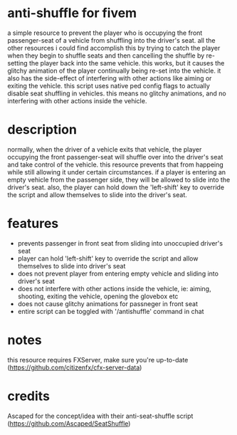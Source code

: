 # anti-shuffle for fivem
a simple resource to prevent the player who is occupying the front passenger-seat of a vehicle from shuffling into the driver's seat.
all the other resources i could find accomplish this by trying to catch the player when they begin to shuffle seats and then cancelling
the shuffle by re-setting the player back into the same vehicle. this works, but it causes the glitchy animation of the player continually
being re-set into the vehicle. it also has the side-effect of interfering with other actions like aiming or exiting the vehicle. this script
uses native ped config flags to actually disable seat shuffling in vehicles. this means no glitchy animations, and no interfering with other
actions inside the vehicle.

# description
normally, when the driver of a vehicle exits that vehicle, the player occupying the front passenger-seat will shuffle over into the driver's
seat and take control of the vehicle. this resource prevents that from happeing while still allowing it under certain circumstances. if a player
is entering an empty vehicle from the passenger side, they will be allowed to slide into the driver's seat. also, the player can hold down the
'left-shift' key to override the script and allow themselves to slide into the driver's seat.

# features
- prevents passenger in front seat from sliding into unoccupied driver's seat
- player can hold 'left-shift' key to override the script and allow themselves to slide into driver's seat
- does not prevent player from entering empty vehicle and sliding into driver's seat
- does not interfere with other actions inside the vehicle, ie: aiming, shooting, exiting the vehicle, opening the glovebox etc
- does not cause glitchy animations for passneger in front seat
- entire script can be toggled with '/antishuffle' command in chat

# notes
this resource requires FXServer, make sure you're up-to-date (https://github.com/citizenfx/cfx-server-data)

# credits
Ascaped for the concept/idea with their anti-seat-shuffle script (https://github.com/Ascaped/SeatShuffle)
